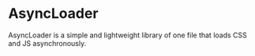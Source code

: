 # AsyncLoader
AsyncLoader is a simple and lightweight library of one file that loads CSS and JS asynchronously.
